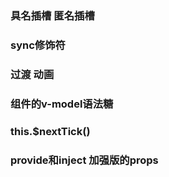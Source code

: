 ### 具名插槽 匿名插槽
### sync修饰符
### 过渡 动画
### 组件的v-model语法糖
### this.$nextTick()
### provide和inject 加强版的props